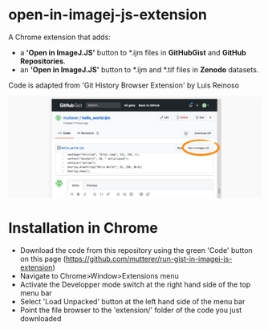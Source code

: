# open-in-imagej-js-extension
A Chrome extension that adds:

 * a **'Open in ImageJ.JS'** button to *.ijm files in **GitHubGist** and **GitHub Repositories**.
 * an **'Open in ImageJ.JS'** button to *.ijm and *.tif files in **Zenodo** datasets.


Code is adapted from 'Git History Browser Extension' by Luis Reinoso

[![](example.png)](example.png)

# Installation in Chrome
 * Download the code from this repository using the green 'Code' button on this page (https://github.com/mutterer/run-gist-in-imagej-js-extension) 
 * Navigate to Chrome>Window>Extensions menu
 * Activate the Developper mode switch at the right hand side of the top menu bar
 * Select 'Load Unpacked' button at the left hand side of the menu bar
 * Point the file browser to the 'extension/' folder of the code you just downloaded
